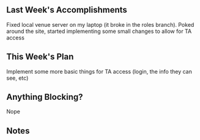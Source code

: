 ## Last Week's Accomplishments


Fixed local venue server on my laptop (it broke in the roles branch). Poked around the site, started implementing some small changes to allow for TA access

## This Week's Plan

Implement some more basic things for TA access (login, the info they can see, etc)

## Anything Blocking?

Nope

## Notes
